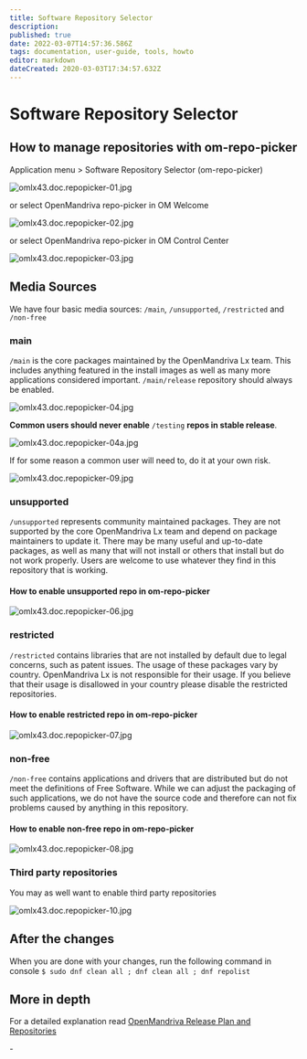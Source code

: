```yaml
---
title: Software Repository Selector
description: 
published: true
date: 2022-03-07T14:57:36.586Z
tags: documentation, user-guide, tools, howto
editor: markdown
dateCreated: 2020-03-03T17:34:57.632Z
---
```


# Software Repository Selector

## How to manage repositories with om-repo-picker

Application menu > Software Repository Selector (om-repo-picker)

![omlx43.doc.repopicker-01.jpg](/images/omlx43.doc.repopicker-01.jpg)

or select OpenMandriva repo-picker in OM Welcome

![omlx43.doc.repopicker-02.jpg](/images/omlx43.doc.repopicker-02.jpg)

or select OpenMandriva repo-picker in OM Control Center

![omlx43.doc.repopicker-03.jpg](/images/omlx43.doc.repopicker-03.jpg)

## Media Sources
We have four basic media sources: `/main`, `/unsupported`, `/restricted` and `/non-free`

### main
`/main` is the core packages maintained by the OpenMandriva Lx team.
This includes anything featured in the install images as well as many more applications considered important. `/main/release` repository should always be enabled.

![omlx43.doc.repopicker-04.jpg](/images/omlx43.doc.repopicker-04.jpg)

**Common users should never enable** `/testing` **repos in stable release**.

![omlx43.doc.repopicker-04a.jpg](/images/omlx43.doc.repopicker-04a.jpg)

If for some reason a common user will need to, do it at your own risk.

![omlx43.doc.repopicker-09.jpg](/images/omlx43.doc.repopicker-09.jpg)

### unsupported
`/unsupported` represents community maintained packages. They are not supported by the core OpenMandriva Lx team and depend on package maintainers to update it.
There may be many useful and up-to-date packages, as well as many that will not install or others that install but do not work properly. Users are welcome to use whatever they find in this repository that is working.
#### How to enable unsupported repo in om-repo-picker

![omlx43.doc.repopicker-06.jpg](/images/omlx43.doc.repopicker-06.jpg)

### restricted
`/restricted` contains libraries that are not installed by default due to legal concerns, such as patent issues.
The usage of these packages vary by country. OpenMandriva Lx is not responsible for their usage. If you believe that their usage is disallowed in your country please disable the restricted repositories.
#### How to enable restricted repo in om-repo-picker

![omlx43.doc.repopicker-07.jpg](/images/omlx43.doc.repopicker-07.jpg)

### non-free
`/non-free` contains applications and drivers that are distributed but do not meet the definitions of Free Software.
While we can adjust the packaging of such applications, we do not have the source code and therefore can not fix problems caused by anything in this repository.
#### How to enable non-free repo in om-repo-picker

![omlx43.doc.repopicker-08.jpg](/images/omlx43.doc.repopicker-08.jpg)

### Third party repositories
You may as well want to enable third party repositories

![omlx43.doc.repopicker-10.jpg](/images/omlx43.doc.repopicker-10.jpg)

## After the changes
When you are done with your changes, run the following command in console
`$ sudo dnf clean all ; dnf clean all ; dnf repolist`

## More in depth
For a detailed explanation read [OpenMandriva Release Plan and Repositories](/policies//release-plan-and-repositories)

\- 

